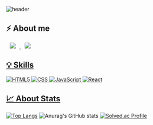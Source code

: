 ![header](https://capsule-render.vercel.app/api?type=soft&color=auto&height=300&section=header&text=Have%20a%20good%20day!&fontSize=90)

## ⚡️ About me

<a href="https://keem.tistory.com/">
    <img 
        src="http://img.shields.io/badge/-Tech%20Blog-006600?style=flat-square&link=https://keem.tistory.com"
        style="height : auto; margin-left : 10px; margin-right : 10px;"/>
</a>

<a href="mailto:hurrush@kyonggi.ac.kr">
    <img
        src="https://img.shields.io/badge/Gmail-FF9E0F?style=flat-square&logo=Gmail&logoColor=white&link=mailto:hurrush@kyonggi.ac.kr"
        style="height : auto; margin-left : 10px; margin-right : 10px;"/>


## 💡 Skills
![HTML5](https://img.shields.io/badge/html5-%23E34F26.svg?style=for-the-badge&logo=html5&logoColor=white)
![CSS](https://img.shields.io/badge/css-%2338B2AC.svg?style=for-the-badge&logo=css&logoColor=white)
![JavaScript](https://img.shields.io/badge/javascript-%23323330.svg?style=for-the-badge&logo=javascript&logoColor=%23F7DF1E)
![React](https://img.shields.io/badge/react-%2320232a.svg?style=for-the-badge&logo=react&logoColor=%2361DAFB)



## 📈 About Stats
[![Top Langs](https://github-readme-stats.vercel.app/api/top-langs/?username=keem-hyun&layout=compact&theme=merko)](https://github.com/anuraghazra/github-readme-stats)
![Anurag's GitHub stats](https://github-readme-stats.vercel.app/api?username=keem-hyun&show_icons=true&theme=merko)
[![Solved.ac Profile](http://mazassumnida.wtf/api/v2/generate_badge?boj=hurrush)](https://solved.ac/hurrush/)


